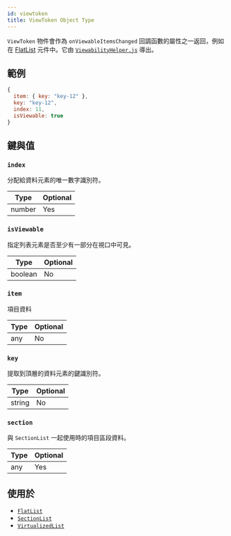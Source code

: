 ```yaml
---
id: viewtoken
title: ViewToken Object Type
---
```


`ViewToken` 物件會作為 `onViewableItemsChanged` 回調函數的屬性之一返回，例如在 [FlatList](flatlist) 元件中。它由 [`ViewabilityHelper.js`](https://github.com/facebook/react-native/blob/0.70-stable/Libraries/Lists/ViewabilityHelper.js) 導出。

## 範例

```js
{
  item: { key: "key-12" },
  key: "key-12",
  index: 11,
  isViewable: true
}
```

## 鍵與值

### `index`

分配給資料元素的唯一數字識別符。

| Type   | Optional |
| ------ | -------- |
| number | Yes      |

### `isViewable`

指定列表元素是否至少有一部分在視口中可見。

| Type    | Optional |
| ------- | -------- |
| boolean | No       |

### `item`

項目資料

| Type | Optional |
| ---- | -------- |
| any  | No       |

### `key`

提取到頂層的資料元素的鍵識別符。

| Type   | Optional |
| ------ | -------- |
| string | No       |

### `section`

與 `SectionList` 一起使用時的項目區段資料。

| Type | Optional |
| ---- | -------- |
| any  | Yes      |

## 使用於

- [`FlatList`](flatlist)
- [`SectionList`](sectionlist)
- [`VirtualizedList`](virtualizedlist)